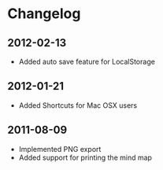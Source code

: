 # Changelog

## 2012-02-13
- Added auto save feature for LocalStorage

## 2012-01-21
- Added Shortcuts for Mac OSX users

## 2011-08-09
- Implemented PNG export
- Added support for printing the mind map
